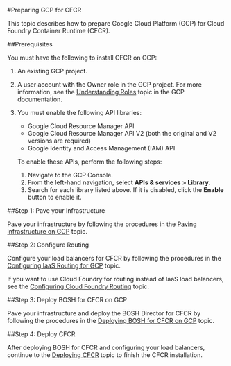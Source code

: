 #Preparing GCP for CFCR

This topic describes how to prepare Google Cloud Platform (GCP) for Cloud Foundry Container Runtime (CFCR).

##Prerequisites

You must have the following to install CFCR on GCP:

1. An existing GCP project.

1. A user account with the Owner role in the GCP project. For more information, see the [Understanding Roles](https://cloud.google.com/iam/docs/understanding-roles) topic in the GCP documentation.

1. You must enable the following API libraries:

	* Google Cloud Resource Manager API
	* Google Cloud Resource Manager API V2 (both the original and V2 versions are required)
	* Google Identity and Access Management (IAM) API

	To enable these APIs, perform the following steps:
    
	1. Navigate to the GCP Console.
	1. From the left-hand navigation, select **APIs & services > Library**.
	1. Search for each library listed above. If it is disabled, click the **Enable** button to enable it.

##Step 1: Pave your Infrastructure

Pave your infrastructure by following the procedures in the [Paving infrastructure on GCP](paving-infrastructure-gcp/) topic.

##Step 2: Configure Routing

Configure your load balancers for CFCR by following the procedures in the [Configuring IaaS Routing for GCP](routing-gcp/) topic.

If you want to use Cloud Foundry for routing instead of IaaS load balancers, see the [Configuring Cloud Foundry Routing](../cf-routing/) topic.

##Step 3: Deploy BOSH for CFCR on GCP

Pave your infrastructure and deploy the BOSH Director for CFCR by following the procedures in the [Deploying BOSH for CFCR on GCP](deploying-bosh-gcp/) topic.

##Step 4: Deploy CFCR

After deploying BOSH for CFCR and configuring your load balancers, continue to the [Deploying CFCR](../deploying-cfcr/) topic to finish the CFCR installation.

